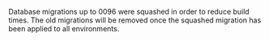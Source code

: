Database migrations up to 0096 were squashed in order to reduce build times. The old migrations will be removed once the squashed migration has been applied to all environments.

